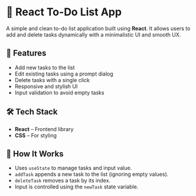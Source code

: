# 📝 React To-Do List App

A simple and clean to-do list application built using **React**. It allows users to add and delete tasks dynamically with a minimalistic UI and smooth UX.

## 🚀 Features

- Add new tasks to the list
- Edit existing tasks using a prompt dialog
- Delete tasks with a single click  
- Responsive and stylish UI  
- Input validation to avoid empty tasks

## 🛠️ Tech Stack

- **React** – Frontend library  
- **CSS** – For styling  

## 🧠 How It Works

- Uses `useState` to manage tasks and input value.
- `addTask` appends a new task to the list (ignoring empty values).
- `deleteTask` removes a task by its index.
- Input is controlled using the `newTask` state variable.